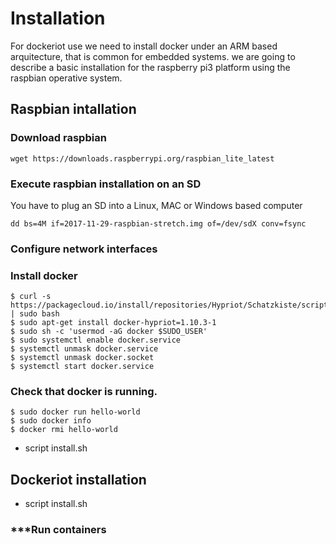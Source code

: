 
# Installation

For dockeriot use we need to install docker under an ARM based arquitecture, that is common for embedded systems. 
we are going to describe a basic installation for the raspberry pi3 platform using the raspbian operative system.

## Raspbian intallation
### Download raspbian
```
wget https://downloads.raspberrypi.org/raspbian_lite_latest
```
### Execute raspbian installation on an SD
You have to plug an SD into a Linux, MAC or Windows based computer
```
dd bs=4M if=2017-11-29-raspbian-stretch.img of=/dev/sdX conv=fsync
```
### Configure network interfaces


### Install docker
```
$ curl -s https://packagecloud.io/install/repositories/Hypriot/Schatzkiste/script.deb.sh | sudo bash
$ sudo apt-get install docker-hypriot=1.10.3-1
$ sudo sh -c 'usermod -aG docker $SUDO_USER'
$ sudo systemctl enable docker.service
$ systemctl unmask docker.service
$ systemctl unmask docker.socket
$ systemctl start docker.service
```
### Check that docker is running. 
```
$ sudo docker run hello-world   
$ sudo docker info 
$ docker rmi hello-world 
```

* script install.sh

## Dockeriot installation
* script install.sh
### ***Run containers
